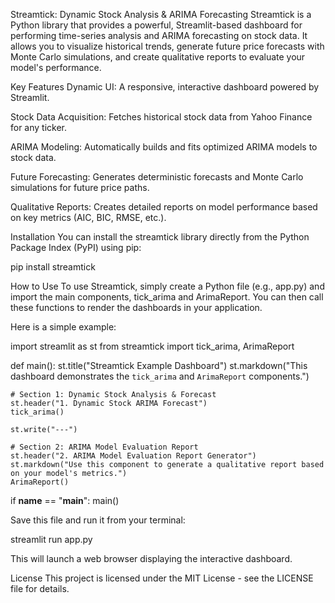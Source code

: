 Streamtick: Dynamic Stock Analysis & ARIMA Forecasting
Streamtick is a Python library that provides a powerful, Streamlit-based dashboard for performing time-series analysis and ARIMA forecasting on stock data. It allows you to visualize historical trends, generate future price forecasts with Monte Carlo simulations, and create qualitative reports to evaluate your model's performance.

Key Features
Dynamic UI: A responsive, interactive dashboard powered by Streamlit.

Stock Data Acquisition: Fetches historical stock data from Yahoo Finance for any ticker.

ARIMA Modeling: Automatically builds and fits optimized ARIMA models to stock data.

Future Forecasting: Generates deterministic forecasts and Monte Carlo simulations for future price paths.

Qualitative Reports: Creates detailed reports on model performance based on key metrics (AIC, BIC, RMSE, etc.).

Installation
You can install the streamtick library directly from the Python Package Index (PyPI) using pip:

pip install streamtick

How to Use
To use Streamtick, simply create a Python file (e.g., app.py) and import the main components, tick_arima and ArimaReport. You can then call these functions to render the dashboards in your application.

Here is a simple example:

import streamlit as st
from streamtick import tick_arima, ArimaReport

def main():
    st.title("Streamtick Example Dashboard")
    st.markdown("This dashboard demonstrates the `tick_arima` and `ArimaReport` components.")

    # Section 1: Dynamic Stock Analysis & Forecast
    st.header("1. Dynamic Stock ARIMA Forecast")
    tick_arima()

    st.write("---")

    # Section 2: ARIMA Model Evaluation Report
    st.header("2. ARIMA Model Evaluation Report Generator")
    st.markdown("Use this component to generate a qualitative report based on your model's metrics.")
    ArimaReport()

if __name__ == "__main__":
    main()

Save this file and run it from your terminal:

streamlit run app.py

This will launch a web browser displaying the interactive dashboard.

License
This project is licensed under the MIT License - see the LICENSE file for details.
